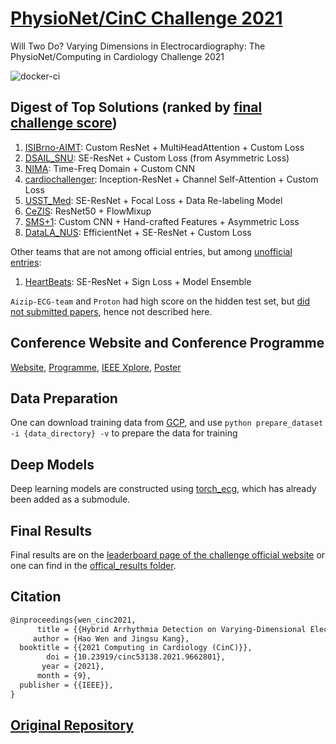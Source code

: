 # [PhysioNet/CinC Challenge 2021](https://physionetchallenges.github.io/2021/)
Will Two Do? Varying Dimensions in Electrocardiography: The PhysioNet/Computing in Cardiology Challenge 2021

![docker-ci](https://github.com/DeepPSP/cinc2021/actions/workflows/docker-image.yml/badge.svg)


## Digest of Top Solutions (ranked by [final challenge score](https://docs.google.com/spreadsheets/d/1cTLRmSLS1_TOwx-XnY-QVoUyO2rFyPUGTHRzNm3u8EM/edit?usp=sharing))
1. [ISIBrno-AIMT](https://www.cinc.org/2021/Program/accepted/14_Preprint.pdf): Custom ResNet + MultiHeadAttention + Custom Loss
2. [DSAIL_SNU](https://www.cinc.org/2021/Program/accepted/80_Preprint.pdf): SE-ResNet + Custom Loss (from Asymmetric Loss)
3. [NIMA](https://www.cinc.org/2021/Program/accepted/352_Preprint.pdf): Time-Freq Domain + Custom CNN
4. [cardiochallenger](https://www.cinc.org/2021/Program/accepted/234_Preprint.pdf): Inception-ResNet + Channel Self-Attention + Custom Loss
5. [USST_Med](https://www.cinc.org/2021/Program/accepted/105_Preprint.pdf): SE-ResNet + Focal Loss + Data Re-labeling Model
6. [CeZIS](https://www.cinc.org/2021/Program/accepted/78_Preprint.pdf): ResNet50 + FlowMixup
7. [SMS+1](https://www.cinc.org/2021/Program/accepted/24_Preprint.pdf): Custom CNN + Hand-crafted Features + Asymmetric Loss
8. [DataLA_NUS](https://www.cinc.org/2021/Program/accepted/122_Preprint.pdf): EfficientNet + SE-ResNet + Custom Loss

Other teams that are not among official entries, but among [unofficial entries](https://docs.google.com/spreadsheets/d/1iMKPXDvqfyQlwhsd4N6CjKZccikhsIkSDygLEsICqsw/edit?usp=sharing):
1. [HeartBeats](https://www.cinc.org/2021/Program/accepted/63_Preprint.pdf): SE-ResNet + Sign Loss + Model Ensemble

`Aizip-ECG-team` and `Proton` had high score on the hidden test set, but [did not submitted papers](https://docs.google.com/spreadsheets/d/1sSKA9jMp8oT2VqyX4CTirIT3m5lSohIuk5GWf-Cq8FU/edit?usp=sharing), hence not described here.


## Conference Website and Conference Programme
[Website](http://www.cinc2021.org/), [Programme](https://cinc.org/archives/2021/), [IEEE Xplore](https://ieeexplore.ieee.org/xpl/conhome/9662654/proceeding), [Poster](/images/CinC2021_poster.pdf)


## Data Preparation
One can download training data from [GCP](https://console.cloud.google.com/storage/browser/physionetchallenge2021-public-datasets),
and use `python prepare_dataset -i {data_directory} -v` to prepare the data for training


## Deep Models
Deep learning models are constructed using [torch_ecg](https://github.com/DeepPSP/torch_ecg), which has already been added as a submodule.


## Final Results

Final results are on the [leaderboard page of the challenge official website](https://physionetchallenges.org/2021/leaderboard/) or one can find in the [offical_results folder](official_results/).


## Citation
```latex
@inproceedings{wen_cinc2021,
      title = {{Hybrid Arrhythmia Detection on Varying-Dimensional Electrocardiography: Combining Deep Neural Networks and Clinical Rules}},
     author = {Hao Wen and Jingsu Kang},
  booktitle = {{2021 Computing in Cardiology (CinC)}},
        doi = {10.23919/cinc53138.2021.9662801},
       year = {2021},
      month = {9},
  publisher = {{IEEE}},
}
```


## [Original Repository](https://github.com/DeepPSP/cinc2021)
